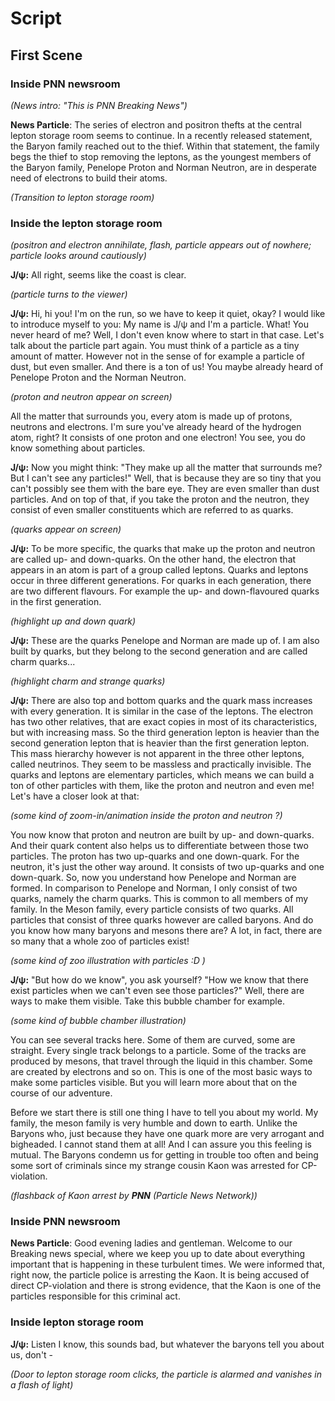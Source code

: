 # Script

## First Scene

### Inside PNN newsroom

*(News intro: "This is PNN Breaking News")*

**News Particle**: The series of electron and positron thefts at the central lepton storage room seems to continue. In a recently released statement, the Baryon family reached out to the thief. Within that statement, the family begs the thief to stop removing the leptons, as the youngest members of the Baryon family, Penelope Proton and Norman Neutron, are in desperate need of electrons to build their atoms.

*(Transition to lepton storage room)*


### Inside the lepton storage room

*(positron and electron annihilate, flash, particle appears out of nowhere; particle looks around cautiously)*

**J/&psi;:** All right, seems like the coast is clear.

*(particle turns to the viewer)*

**J/&psi;:** Hi, hi you! I'm on the run, so we have to keep it quiet, okay? I would like to introduce myself to you: My name is J/&psi; and I'm a particle. 
What! You never heard of me? Well, I don't even know where to start in that case.
Let's talk about the particle part again. You must think of a particle as a tiny amount of matter. However not in the sense of for example a particle of dust, but even smaller. And there is a ton of us! You maybe already heard of Penelope Proton and the Norman Neutron. 

*(proton and neutron appear on screen)*

All the matter that surrounds you, every atom is made up of protons, neutrons and electrons. I'm sure you've already heard of the hydrogen atom, right? It consists of one proton and one electron! You see, you do know something about particles. 

**J/&psi;:** Now you might think: "They make up all the matter that surrounds me? But I can't see any particles!"
 Well, that is because they are so tiny that you can't possibly see them with the bare eye. They are even smaller than dust particles. And on top of that, if you take the proton and the neutron, they consist of even smaller constituents which are referred to as quarks. 

*(quarks appear on screen)*

**J/&psi;:** To be more specific, the quarks that make up the proton and neutron are called up- and down-quarks. On the other hand, the electron that appears in an atom is part of a group called leptons. Quarks and leptons occur in three different generations. For quarks in each generation, there are two different flavours. For example the up- and down-flavoured quarks in the first generation.

*(highlight up and down quark)*


**J/&psi;:** These are the quarks Penelope and Norman are made up of. I am also built by quarks, but they belong to the second generation and are called charm quarks...

*(highlight charm and strange quarks)*

**J/&psi;:** There are also top and bottom quarks and the quark mass increases with every generation. It is similar in the case of the leptons. The electron has two other relatives, that are exact copies in most of its characteristics, but with increasing mass. So the third generation lepton is heavier than the second generation lepton that is heavier than the first generation lepton. This mass hierarchy however is not apparent in the three other leptons, called neutrinos. They seem to be massless and practically invisible. The quarks and leptons are elementary particles, which means we can build a ton of other particles with them, like the proton and neutron and even me! Let's have a closer look at that: 

*(some kind of zoom-in/animation inside the proton and neutron ?)*

You now know that proton and neutron are built by up- and down-quarks. And their quark content also helps us to differentiate between those two particles. The proton has two up-quarks and one down-quark. For the neutron, it's just the other way around. It consists of two up-quarks and one down-quark.
So, now you understand how Penelope and Norman are formed.
In comparison to Penelope and Norman, I only consist of two quarks, namely the charm quarks.
This is common to all members of my family. In the Meson family, every particle consists of two quarks. All particles that consist of three quarks however are called baryons. And do you know how many baryons and mesons there are? A lot, in fact, there are so many that a whole zoo of particles exist!

*(some kind of zoo illustration with particles :D )*

**J/&psi;:** "But how do we know", you ask yourself? "How we know that there exist particles when we can't even see those particles?"
Well, there are ways to make them visible. Take this bubble chamber for example. 

*(some kind of bubble chamber illustration)*

You can see several tracks here. Some of them are curved, some are straight. Every single track belongs to a particle. Some of the tracks are produced by mesons, that travel through the liquid in this chamber. Some are created by electrons and so on. This is one of the most basic ways to make some particles visible. But you will learn more about that on the course of our adventure. 

Before we start there is still one thing I have to tell you about my world. 
My family, the meson family is very humble and down to earth. Unlike the Baryons who, just because they have one quark more are very arrogant and bigheaded. I cannot stand them at all! 
And I can assure you this feeling is mutual. The Baryons condemn us for getting in trouble too often and being some sort of criminals since my strange cousin Kaon was arrested for CP-violation. 

*(flashback of Kaon arrest by __PNN__ (Particle News Network))*

### Inside PNN newsroom

**News Particle**: Good evening ladies and gentleman. Welcome to our Breaking news special, where we keep you up to date about everything important that is happening in these turbulent times.
We were informed that, right now, the particle police is arresting the Kaon. It is being accused of direct CP-violation and there is strong evidence, that the Kaon is one of the particles responsible for this criminal act.


### Inside lepton storage room
**J/&psi;:** Listen I know, this sounds bad, but whatever the baryons tell you about us, don't -

*(Door to lepton storage room clicks, the particle is alarmed and vanishes in a flash of light)*
